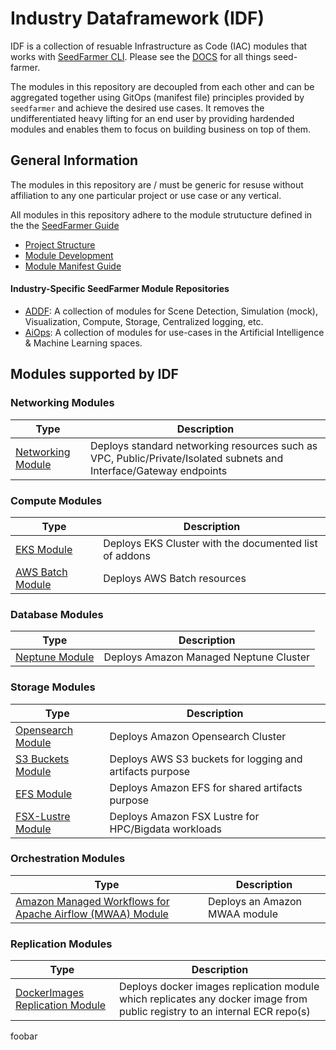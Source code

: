 # Industry Dataframework (IDF)

IDF is a collection of resuable Infrastructure as Code (IAC) modules that works with [SeedFarmer CLI](https://github.com/awslabs/seed-farmer). Please see the [DOCS](https://seed-farmer.readthedocs.io/en/latest/) for all things seed-farmer.

The modules in this repository are decoupled from each other and can be aggregated together using GitOps (manifest file) principles provided by `seedfarmer` and achieve the desired use cases. It removes the undifferentiated heavy lifting for an end user by providing hardended modules and enables them to focus on building business on top of them.

## General Information

The modules in this repository are / must be generic for resuse without affiliation to any one particular project or use case or any vertical.

All modules in this repository adhere to the module strutucture defined in the the [SeedFarmer Guide](https://seed-farmer.readthedocs.io/en/latest)

- [Project Structure](https://seed-farmer.readthedocs.io/en/latest/project_development.html)
- [Module Development](https://seed-farmer.readthedocs.io/en/latest/module_development.html)
- [Module Manifest Guide](https://seed-farmer.readthedocs.io/en/latest/manifests.html)

#### Industry-Specific SeedFarmer Module Repositories
- [ADDF](https://github.com/awslabs/autonomous-driving-data-framework): A collection of modules for Scene Detection, Simulation (mock), Visualization, Compute, Storage, Centralized logging, etc.
- [AiOps](https://github.com/awslabs/aiops-modules): A collection of modules for use-cases in the Artificial Intelligence & Machine Learning spaces. 

## Modules supported by IDF

### Networking Modules

| Type | Description |
| --- | --- |
|  [Networking Module](modules/network/basic-cdk/README.md)  |  Deploys standard networking resources such as VPC, Public/Private/Isolated subnets and Interface/Gateway endpoints   |

### Compute Modules

| Type | Description |
| --- | --- |
|  [EKS Module](modules/compute/eks/README.md)  |  Deploys EKS Cluster with the documented list of addons  |
|  [AWS Batch Module](modules/compute/aws-batch/README.md)  |  Deploys AWS Batch resources   |

### Database Modules

| Type | Description |
| --- | --- |
|  [Neptune Module](modules/database/neptune/README.md)  |  Deploys Amazon Managed Neptune Cluster   |

### Storage Modules

| Type | Description |
| --- | --- |
|  [Opensearch Module](modules/storage/opensearch/README.md)  |  Deploys Amazon Opensearch Cluster   |
|  [S3 Buckets Module](modules/storage/buckets/README.md)  |  Deploys AWS S3 buckets for logging and artifacts purpose   |
|  [EFS Module](modules/storage/efs/README.md)  |  Deploys Amazon EFS for shared artifacts purpose   |
|  [FSX-Lustre Module](modules/storage/fsx-lustre/README.md)  |  Deploys Amazon FSX Lustre for HPC/Bigdata workloads   |

### Orchestration Modules

| Type | Description |
| --- | --- |
|  [Amazon Managed Workflows for Apache Airflow (MWAA) Module](modules/orchestration/mwaa/README.md)  |  Deploys an Amazon MWAA module   |

### Replication Modules

| Type | Description |
| --- | --- |
|  [DockerImages Replication Module](modules/replication/dockerimage-replication/README.md)  |  Deploys docker images replication module which replicates any docker image from public registry to an internal ECR repo(s)   |
foobar
